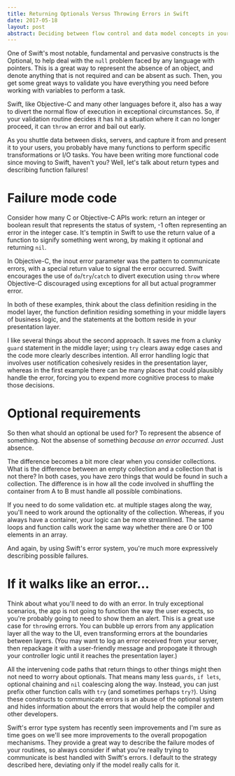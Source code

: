 ```yaml
---
title: Returning Optionals Versus Throwing Errors in Swift
date: 2017-05-18
layout: post
abstract: Deciding between flow control and data model concepts in your app's business logic.
---
```


One of Swift's most notable, fundamental and pervasive constructs is the Optional, to help deal with the `null` problem faced by any language with pointers. This is a great way to represent the absence of an object, and denote anything that is not required and can be absent as such. Then, you get some great ways to validate you have everything you need before working with variables to perform a task.

Swift, like Objective-C and many other languages before it, also has a way to divert the normal flow of execution in exceptional circumstances. So, if your validation routine decides it has hit a situation where it can no longer proceed, it can `throw` an error and bail out early.

As you shuttle data between disks, servers, and capture it from and present it to your users, you probably have many functions to perform specific transformations or I/O tasks. You have been writing more functional code since moving to Swift, haven't you? Well, let's talk about return types and describing function failures!

# Failure mode code

Consider how many C or Objective-C APIs work: return an integer or boolean result that represents the status of system, -1 often representing an error in the integer case. It's temptin in Swift to use the return value of a function to signify something went wrong, by making it optional and returning `nil`.

<script src="https://gist.github.com/armcknight/73f54da770d415545e38e30961a49488.js"></script>

In Objective-C, the inout error parameter was the pattern to communicate errors, with a special return value to signal the error occurred. Swift  encourages the use of `do`/`try`/`catch` to divert execution using `throw` where Objective-C discouraged using exceptions for all but actual programmer error. 

<script src="https://gist.github.com/armcknight/81cc09a5185b35f2c52c2d3fa48b5ee8.js"></script>

In both of these examples, think about the class definition residing in the model layer, the function definition residing something in your middle layers of business logic, and the statements at the bottom reside in your presentation layer. 

I like several things about the second approach. It saves me from a clunky `guard` statement in the middle layer; using `try` clears away edge cases and the code more clearly describes intention. All error handling logic that involves user notification cohesively resides in the presentation layer, whereas in the first example there can be many places that could plausibly handle the error, forcing you to expend more cognitive process to make those decisions.

# Optional requirements

So then what should an optional be used for? To represent the absence of something. Not the absense of something *because an error occurred.* Just absence. 

The difference becomes a bit more clear when you consider collections. What is the difference between an empty collection and a collection that is not there? In both cases, you have zero things that would be found in such a collection. The difference is in how all the code involved in shuffling the container from A to B must handle all possible combinations.

<script src="https://gist.github.com/armcknight/91004385bbd1a79eebe5ed9cd7bab310.js"></script>

If you need to do some validation etc. at multiple stages along the way, you'll need to work around the optionality of the collection. Whereas, if you always have a container, your logic can be more streamlined. The same loops and function calls work the same way whether there are 0 or 100 elements in an array.

<script src="https://gist.github.com/armcknight/df1a304f22b03958d4ca2802523e9baf.js"></script>

And again, by using Swift's error system, you're much more expressively describing possible failures.

# If it walks like an error...

Think about what you'll need to do with an error. In truly exceptional scenarios, the app is not going to function the way the user expects, so you're probably going to need to show them an alert. This is a great use case for `throw`ing errors. You can bubble up errors from any application layer all the way to the UI, even transforming errors at the boundaries between layers. (You may want to log an error received from your server, then repackage it with a user-friendly message and propogate it through your controller logic until it reaches the presentation layer.)

All the intervening code paths that return things to other things might then not need to worry about optionals. That means many less `guards`, `if lets`, optional chaining and `nil` coalescing along the way. Instead, you can just prefix other function calls with `try` (and sometimes perhaps `try?`). Using these constructs to communicate errors is an abuse of the optional system and hides information about the errors that would help the compiler and other developers.

Swift's error type system has recently seen improvements and I'm sure as time goes on we'll see more improvements to the overall propogation mechanisms. They provide a great way to describe the failure modes of your routines, so always consider if what you're really trying to communicate is best handled with Swift's errors. I default to the strategy described here, deviating only if the model really calls for it.